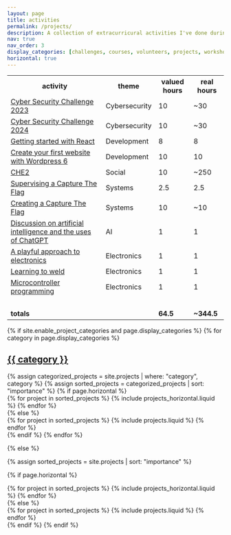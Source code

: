 ```yaml
---
layout: page
title: activities
permalink: /projects/
description: A collection of extracurricural activities I've done during my studies.
nav: true
nav_order: 3
display_categories: [challenges, courses, volunteers, projects, workshops]
horizontal: true
---
```


<table style="width:100%;">
<tr><th>activity</th><th>theme</th><th>valued hours</th><th>real hours</th></tr>
<tr><td><a href="/projects/activity_1">Cyber Security Challenge 2023</a></td><td>Cybersecurity</td><td>10</td><td>~30</td></tr>
<tr><td><a href="/projects/activity_2">Cyber Security Challenge 2024</a></td><td>Cybersecurity</td><td>10</td><td>~30</td></tr>
<tr><td><a href="/projects/activity_3">Getting started with React</a></td><td>Development</td><td>8</td><td>8</td></tr>
<tr><td><a href="/projects/activity_4">Create your first website with Wordpress 6</a></td><td>Development</td><td>10</td><td>10</td></tr>
<tr><td><a href="/projects/activity_5">CHE2</a></td><td>Social</td><td>10</td><td>~250</td></tr>
<tr><td><a href="/projects/activity_6">Supervising a Capture The Flag</a></td><td>Systems</td><td>2.5</td><td>2.5</td></tr>
<tr><td><a href="/projects/activity_7">Creating a Capture The Flag</a></td><td>Systems</td><td>10</td><td>~10</td></tr>
<tr><td><a href="/projects/activity_8">Discussion on artificial intelligence and the uses of ChatGPT</a></td><td>AI</td><td>1</td><td>1</td></tr>
<tr><td><a href="/projects/activity_9">A playful approach to electronics</a></td><td>Electronics</td><td>1</td><td>1</td></tr>
<tr><td><a href="/projects/activity_10">Learning to weld</a></td><td>Electronics</td><td>1</td><td>1</td></tr>
<tr><td><a href="/projects/activity_11">Microcontroller programming</a></td><td>Electronics</td><td>1</td><td>1</td></tr>
<tr><td>‎</td><td></td><td></td><td></td></tr>
<tr><td><b>totals</b></td><td></td><td><b>64.5</b></td><td><b>~344.5</b></td></tr>
</table>

<!-- pages/projects.md -->
<div class="projects">
{% if site.enable_project_categories and page.display_categories %}
  <!-- Display categorized projects -->
  {% for category in page.display_categories %}
  <a id="{{ category }}" href=".#{{ category }}">
    <h2 class="category">{{ category }}</h2>
  </a>
  {% assign categorized_projects = site.projects | where: "category", category %}
  {% assign sorted_projects = categorized_projects | sort: "importance" %}
  <!-- Generate cards for each project -->
  {% if page.horizontal %}
  <div class="container">
    <div class="row row-cols-1 row-cols-md-2">
    {% for project in sorted_projects %}
      {% include projects_horizontal.liquid %}
    {% endfor %}
    </div>
  </div>
  {% else %}
  <div class="row row-cols-1 row-cols-md-3">
    {% for project in sorted_projects %}
      {% include projects.liquid %}
    {% endfor %}
  </div>
  {% endif %}
  {% endfor %}

{% else %}

<!-- Display projects without categories -->

{% assign sorted_projects = site.projects | sort: "importance" %}

  <!-- Generate cards for each project -->

{% if page.horizontal %}

  <div class="container">
    <div class="row row-cols-1 row-cols-md-2">
    {% for project in sorted_projects %}
      {% include projects_horizontal.liquid %}
    {% endfor %}
    </div>
  </div>
  {% else %}
  <div class="row row-cols-1 row-cols-md-3">
    {% for project in sorted_projects %}
      {% include projects.liquid %}
    {% endfor %}
  </div>
  {% endif %}
{% endif %}
</div>
